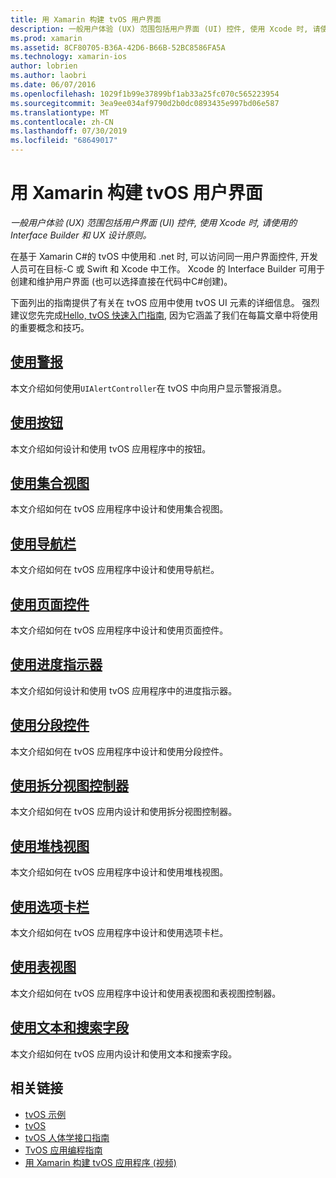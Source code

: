 ```yaml
---
title: 用 Xamarin 构建 tvOS 用户界面
description: 一般用户体验 (UX) 范围包括用户界面 (UI) 控件, 使用 Xcode 时, 请使用的 Interface Builder 和 UX 设计原则。
ms.prod: xamarin
ms.assetid: 8CF80705-B36A-42D6-B66B-52BC8586FA5A
ms.technology: xamarin-ios
author: lobrien
ms.author: laobri
ms.date: 06/07/2016
ms.openlocfilehash: 1029f1b99e37899bf1ab33a25fc070c565223954
ms.sourcegitcommit: 3ea9ee034af9790d2b0dc0893435e997bd06e587
ms.translationtype: MT
ms.contentlocale: zh-CN
ms.lasthandoff: 07/30/2019
ms.locfileid: "68649017"
---
```

# <a name="building-tvos-user-interfaces-with-xamarin"></a>用 Xamarin 构建 tvOS 用户界面

_一般用户体验 (UX) 范围包括用户界面 (UI) 控件, 使用 Xcode 时, 请使用的 Interface Builder 和 UX 设计原则。_

在基于 Xamarin C#的 tvOS 中使用和 .net 时, 可以访问同一用户界面控件, 开发人员可在目标-C 或 Swift 和 Xcode 中工作。 Xcode 的 Interface Builder 可用于创建和维护用户界面 (也可以选择直接在代码中C#创建)。

下面列出的指南提供了有关在 tvOS 应用中使用 tvOS UI 元素的详细信息。 强烈建议您先完成[Hello, tvOS 快速入门指南](~/ios/tvos/get-started/hello-tvos.md), 因为它涵盖了我们在每篇文章中将使用的重要概念和技巧。

## <a name="working-with-alertsiostvosuser-interfacealertsmd"></a>[使用警报](~/ios/tvos/user-interface/alerts.md)

本文介绍如何使用`UIAlertController`在 tvOS 中向用户显示警报消息。

## <a name="working-with-buttonsiostvosuser-interfacebuttonsmd"></a>[使用按钮](~/ios/tvos/user-interface/buttons.md)

本文介绍如何设计和使用 tvOS 应用程序中的按钮。

## <a name="working-with-collection-viewsiostvosuser-interfacecollection-viewsmd"></a>[使用集合视图](~/ios/tvos/user-interface/collection-views.md)

本文介绍如何在 tvOS 应用程序中设计和使用集合视图。

## <a name="working-with-navigation-barsiostvosuser-interfacenavigation-barsmd"></a>[使用导航栏](~/ios/tvos/user-interface/navigation-bars.md)

本文介绍如何在 tvOS 应用程序中设计和使用导航栏。

## <a name="working-with-page-controlsiostvosuser-interfacepage-controlsmd"></a>[使用页面控件](~/ios/tvos/user-interface/page-controls.md)

本文介绍如何在 tvOS 应用程序中设计和使用页面控件。

## <a name="working-with-progress-indicatorsiostvosuser-interfaceprogress-indicatorsmd"></a>[使用进度指示器](~/ios/tvos/user-interface/progress-indicators.md)

本文介绍如何设计和使用 tvOS 应用程序中的进度指示器。

## <a name="working-with-segmented-controlsiostvosuser-interfacesegmented-controlsmd"></a>[使用分段控件](~/ios/tvos/user-interface/segmented-controls.md)

本文介绍如何在 tvOS 应用程序中设计和使用分段控件。

## <a name="working-with-split-view-controllersiostvosuser-interfacesplit-viewsmd"></a>[使用拆分视图控制器](~/ios/tvos/user-interface/split-views.md)

本文介绍如何在 tvOS 应用内设计和使用拆分视图控制器。

## <a name="working-with-stack-viewsiostvosuser-interfacestacked-viewsmd"></a>[使用堆栈视图](~/ios/tvos/user-interface/stacked-views.md)

本文介绍如何在 tvOS 应用程序中设计和使用堆栈视图。

## <a name="working-with-tab-barsiostvosuser-interfacetab-barsmd"></a>[使用选项卡栏](~/ios/tvos/user-interface/tab-bars.md)

本文介绍如何在 tvOS 应用程序中设计和使用选项卡栏。

## <a name="working-with-table-viewsiostvosuser-interfacetable-viewsmd"></a>[使用表视图](~/ios/tvos/user-interface/table-views.md)

本文介绍如何在 tvOS 应用程序中设计和使用表视图和表视图控制器。

## <a name="working-with-text-and-search-fieldsiostvosuser-interfacetext-fields-and-searchmd"></a>[使用文本和搜索字段](~/ios/tvos/user-interface/text-fields-and-search.md)

本文介绍如何在 tvOS 应用内设计和使用文本和搜索字段。



## <a name="related-links"></a>相关链接

- [tvOS 示例](https://docs.microsoft.com/samples/browse/?products=xamarin&term=Xamarin.iOS+tvOS)
- [tvOS](https://developer.apple.com/tvos/)
- [tvOS 人体学接口指南](https://developer.apple.com/tvos/human-interface-guidelines/)
- [TvOS 应用编程指南](https://developer.apple.com/library/prerelease/tvos/documentation/General/Conceptual/AppleTV_PG/)
- [用 Xamarin 构建 tvOS 应用程序 (视频)](https://university.xamarin.com/lightninglectures/tvos-with-xamarin)
